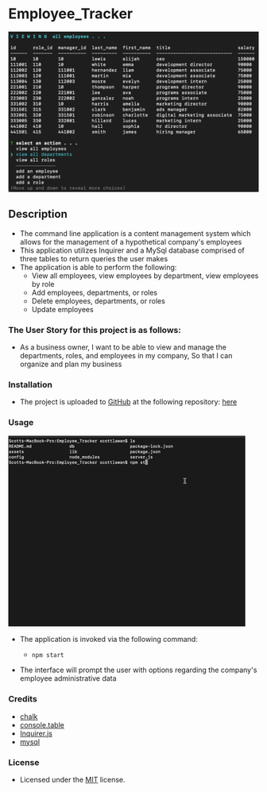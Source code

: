 # Employee_Tracker
![alt text](assets/images/screenshot.png)

## Description
- The command line application is a content management system which allows for the management of a hypothetical company's employees
- This application utilizes Inquirer and a MySql database comprised of three tables to return queries the user makes
- The application is able to perform the following:
	- View all employees, view employees by department, view employees by role
	- Add employees, departments, or roles
	- Delete employees, departments, or roles
	- Update employees


### The User Story for this project is as follows:
- As a business owner, I want to be able to view and manage the departments, roles, and employees in my company, So that I can organize and plan my business

### Installation
- The project is uploaded to [GitHub](https://github.com/) at the following repository: [here](https://github.com/sourslaw/Employee_Tracker)

### Usage
![alt text](assets/images/screenshot_usage.gif)

- The application is invoked via the following command:
	-	```bash
		npm start
		```
- The interface will prompt the user with options regarding the company's employee administrative data

### Credits
- [chalk](https://www.npmjs.com/package/chalk)
- [console.table](https://www.npmjs.com/package/console.table)
- [Inquirer.js](https://www.npmjs.com/package/inquirer/v/0.2.3)
- [mysql](https://www.npmjs.com/package/mysql)

### License
- Licensed under the [MIT](https://opensource.org/licenses/mit-license.php) license.
